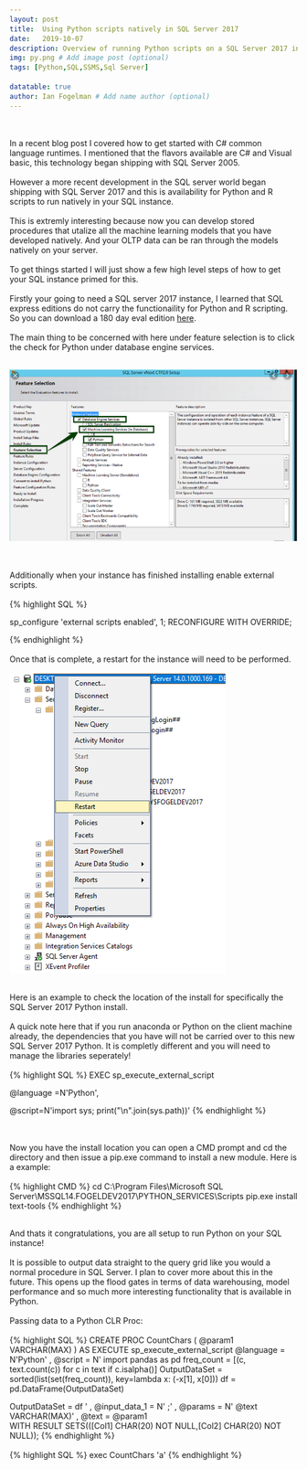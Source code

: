 ```yaml
---
layout: post
title:  Using Python scripts natively in SQL Server 2017
date:   2019-10-07
description: Overview of running Python scripts on a SQL Server 2017 instance!
img: py.png # Add image post (optional)
tags: [Python,SQL,SSMS,Sql Server]

datatable: true
author: Ian Fogelman # Add name author (optional)
---
```


<br>
<br>
In a recent blog post I covered how to get started with C# common language runtimes. I mentioned that the flavors available are C# and Visual basic, this technology began shipping with SQL Server 2005. 
<br>
<br>
However a more recent development in the SQL server world began shipping with SQL Server 2017 and this is availability for Python and R scripts to run natively in your SQL instance.
<br>
<br>
This is extremly interesting because now you can develop stored procedures that utalize all the machine learning models that you have developed natively. And your OLTP data can be ran through the models natively on your server.
<br>
<br>
To get things started I will just show a few high level steps of how to get your SQL instance primed for this.
<br>
<br>
Firstly your going to need a SQL server 2017 instance, I learned that SQL express editions do not carry the functionaility for Python and R scripting. So you can download a 180 day eval edition <a href="https://www.microsoft.com/en-us/evalcenter/evaluate-sql-server-2017-rtm" target="_blank" >here</a>.
<br>
<br>
The main thing to be concerned with here under feature selection is to click the check for Python under database engine services.
<br>
<br>

![Features](/assets/img/PythonS001.PNG)

<br>
<br>
Additionally when your instance has finished installing enable external scripts.
<br>
<br>
{% highlight SQL %}

sp_configure 'external scripts enabled', 1;
RECONFIGURE WITH OVERRIDE;  

{% endhighlight %}
<br>
<br>
Once that is complete, a restart for the instance will need to be performed.
<br>
<br>
![Restart](/assets/img/PythonS002.PNG)
<br>
<br>

Here is an example to check the location of the install for specifically the SQL Server 2017 Python install.
<br>
<br>
A quick note here that if you run anaconda or Python on the client machine already, the dependencies that you have will not be carried over to this new SQL Server 2017 Python. It is completly different and you will need to manage the libraries seperately!
<br>
<br>
{% highlight SQL %}
EXEC sp_execute_external_script

  @language =N'Python',

  @script=N'import sys; print("\n".join(sys.path))'
{% endhighlight %}

<br>
<br>
Now you have the install location you can open a CMD prompt and cd the directory and then issue a pip.exe command to install a new module. Here is a example:
<br>
<br>
{% highlight CMD %}
cd C:\Program Files\Microsoft SQL Server\MSSQL14.FOGELDEV2017\PYTHON_SERVICES\Scripts
pip.exe install text-tools
{% endhighlight %}
<br>
<br>

And thats it congratulations, you are all setup to run Python on your SQL instance!
<br>
<br>
It is possible to output data straight to the query grid like you would a normal procedure in SQL Server. I plan to cover more about this in the future. This opens up the flood gates in terms of data warehousing, model performance and so much more interesting functionality that is available in Python.
<br>
<br>
Passing data to a Python CLR Proc:
<br>
<br>
{% highlight SQL %}
CREATE PROC CountChars (
      @param1 VARCHAR(MAX)
    )
AS
EXECUTE sp_execute_external_script @language = N'Python'
    , @script = N'
import pandas as pd
freq_count = [(c, text.count(c)) for c in text if c.isalpha()]
OutputDataSet = sorted(list(set(freq_count)), key=lambda x: (-x[1], x[0]))
df = pd.DataFrame(OutputDataSet)

OutputDataSet = df
'
, @input_data_1 = N'   ;'
    , @params = N' @text VARCHAR(MAX)'
    , @text = @param1    
WITH RESULT SETS(([Col1] CHAR(20) NOT NULL,[Col2] CHAR(20) NOT NULL));
{% endhighlight %}
<br>
<br>
{% highlight SQL %}
exec CountChars 'a' 
{% endhighlight %}
